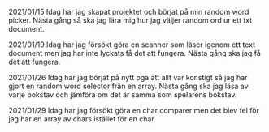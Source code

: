 2021/01/15
Idag har jag skapat projektet och börjat på min random word picker. 
Nästa gång så ska jag lära mig hur jag väljer random ord ur ett txt document.

2021/01/19
Idag har jag försökt göra en scanner som läser igenom ett text document men jag har inte lyckats få det att fungera.
Nästa gång ska jag få det att fungera.

2021/01/26
Idag har jag börjat på nytt pga att allt var konstigt så jag har gjort en random word selector från en array. 
Nästa gång ska jag läsa av varje bokstav och jämföra om det är samma som spelarens bokstav.

2021/01/29
Idag har jag försökt göra en char comparer men det blev fel för jag har en array av chars istället för en char.
